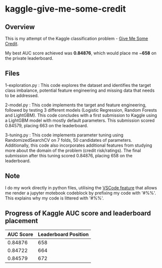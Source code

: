 # kaggle-give-me-some-credit

## Overview
This is my attempt of the Kaggle classification problem - [Give Me Some Credit](https://www.kaggle.com/c/GiveMeSomeCredit).

My best AUC score achieved was **0.84876**, which would place me ~**658** on the private leaderboard.

## Files

1-exploration.py : This code explores the dataset and identifies the target class imbalance, potential feature engineering and missing data that needs to be addressed.

2-model.py : This code implements the target and feature engineering, followed by testing 3 different models (Logistic Regression, Random Forests and LightGBM). This code concludes with a first submission to Kaggle using a LightGBM model with mostly default parameters. This submission scored 0.84579, placing 663 on the leaderboard.

3-tuning.py : This code implements parameter tuning using RandomizedSearchCV on 7 folds, 50 candidates of parameters. Additionally, this code also incorporates additional features from studying more about the domain of the problem (credit risk/ratings). The final submission after this tuning scored 0.84876, placing 658 on the leaderboard.

## Note
I do my work directly in python files, utilising the [VSCode feature]((https://code.visualstudio.com/docs/python/jupyter-support)) that allows me render a jupyter motebook codeblock by prefixing my code with '#%%'. This explains why my code is littered with '#%%'.


## Progress of Kaggle AUC score and leaderboard placement

| AUC Score  | Leaderboard Position |
|------------|----------------------|
| 0.84876 | 658|
|0.84722 | 664|
|0.84579 | 672|